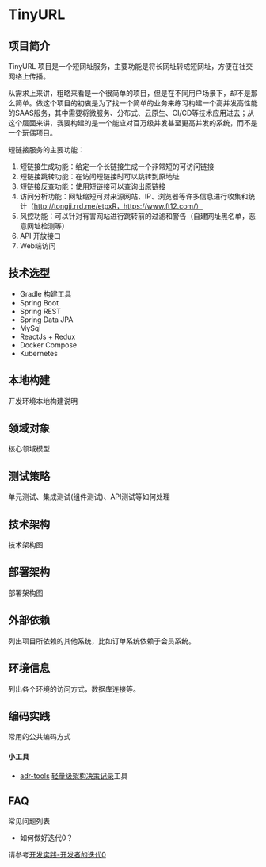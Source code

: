 
# TinyURL

## 项目简介

TinyURL 项目是一个短网址服务，主要功能是将长网址转成短网址，方便在社交网络上传播。

从需求上来讲，粗略来看是一个很简单的项目，但是在不同用户场景下，却不是那么简单。做这个项目的初衷是为了找一个简单的业务来练习构建一个高并发高性能的SAAS服务，其中需要将微服务、分布式、云原生、CI/CD等技术应用进去；从这个层面来讲，我要构建的是一个能应对百万级并发甚至更高并发的系统，而不是一个玩偶项目。

短链接服务的主要功能：
1. 短链接生成功能：给定一个长链接生成一个非常短的可访问链接
2. 短链接跳转功能：在访问短链接时可以跳转到原地址
3. 短链接反查功能：使用短链接可以查询出原链接
4. 访问分析功能：网址缩短可对来源网站、IP、浏览器等许多信息进行收集和统计（http://tongji.rrd.me/etpxR，https://www.ft12.com/）
5. 风控功能：可以针对有害网站进行跳转前的过滤和警告（自建网址黑名单，恶意网址检测等）
6. API 开放接口
7. Web端访问

## 技术选型

- Gradle 构建工具
- Spring Boot
- Spring REST
- Spring Data JPA
- MySql
- ReactJs + Redux
- Docker Compose
- Kubernetes

## 本地构建

开发环境本地构建说明

## 领域对象

核心领域模型

## 测试策略

单元测试、集成测试(组件测试)、API测试等如何处理

## 技术架构

技术架构图

## 部署架构

部署架构图

## 外部依赖

列出项目所依赖的其他系统，比如订单系统依赖于会员系统。

## 环境信息

列出各个环境的访问方式，数据库连接等。

## 编码实践

常用的公共编码方式

#### 小工具

- [adr-tools](https://github.com/npryce/adr-tools/blob/master/INSTALL.md) [轻量级架构决策记录](https://www.thoughtworks.com/radar/techniques/lightweight-architecture-decision-records)工具

## FAQ

常见问题列表

- 如何做好迭代0？

请参考[开发实践-开发者的迭代0](https://insights.thoughtworks.cn/backend-development-iteration0/)
